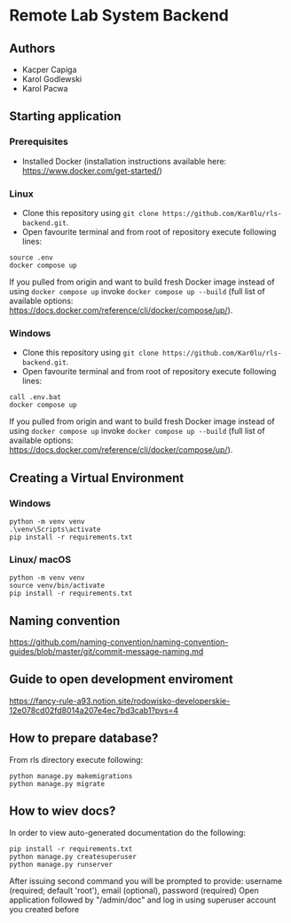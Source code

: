 # Remote Lab System Backend
## Authors
- Kacper Capiga
- Karol Godlewski
- Karol Pacwa

## Starting application
### Prerequisites
- Installed Docker (installation instructions available here: https://www.docker.com/get-started/)
### Linux
- Clone this repository using ```git clone https://github.com/Kar0lu/rls-backend.git```.
- Open favourite terminal and from root of repository execute following lines:
```
source .env
docker compose up
```
If you pulled from origin and want to build fresh Docker image instead of using ```docker compose up``` invoke ```docker compose up --build``` (full list of available options: https://docs.docker.com/reference/cli/docker/compose/up/).
### Windows
- Clone this repository using ```git clone https://github.com/Kar0lu/rls-backend.git```.
- Open favourite terminal and from root of repository execute following lines:
```
call .env.bat
docker compose up
```
If you pulled from origin and want to build fresh Docker image instead of using ```docker compose up``` invoke ```docker compose up --build``` (full list of available options: https://docs.docker.com/reference/cli/docker/compose/up/).


## Creating a Virtual Environment
### Windows
```
python -m venv venv
.\venv\Scripts\activate
pip install -r requirements.txt
```
### Linux/ macOS
```
python -m venv venv
source venv/bin/activate
pip install -r requirements.txt
```

## Naming convention
https://github.com/naming-convention/naming-convention-guides/blob/master/git/commit-message-naming.md

## Guide to open development enviroment
https://fancy-rule-a93.notion.site/rodowisko-developerskie-12e078cd02fd8014a207e4ec7bd3cab1?pvs=4

## How to prepare database?
From rls directory execute following:
```
python manage.py makemigrations
python manage.py migrate
```

## How to wiev docs?
In order to view auto-generated documentation do the following:
```
pip install -r requirements.txt
python manage.py createsuperuser
python manage.py runserver
```
After issuing second command you will be prompted to provide: username (required; default 'root'), email (optional), password (required)
Open application followed by "/admin/doc" and log in using superuser account you created before

